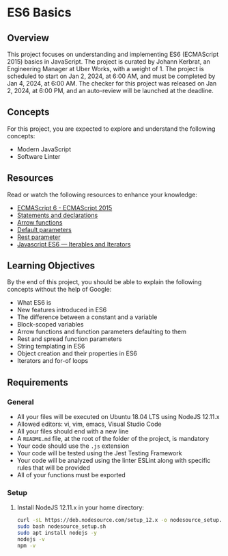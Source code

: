 # ES6 Basics

## Overview
This project focuses on understanding and implementing ES6 (ECMAScript 2015) basics in JavaScript. The project is curated by Johann Kerbrat, an Engineering Manager at Uber Works, with a weight of 1. The project is scheduled to start on Jan 2, 2024, at 6:00 AM, and must be completed by Jan 4, 2024, at 6:00 AM. The checker for this project was released on Jan 2, 2024, at 6:00 PM, and an auto-review will be launched at the deadline.

## Concepts
For this project, you are expected to explore and understand the following concepts:

- Modern JavaScript
- Software Linter

## Resources
Read or watch the following resources to enhance your knowledge:

- [ECMAScript 6 - ECMAScript 2015](resource_link_1)
- [Statements and declarations](resource_link_2)
- [Arrow functions](resource_link_3)
- [Default parameters](resource_link_4)
- [Rest parameter](resource_link_5)
- [Javascript ES6 — Iterables and Iterators](resource_link_6)

## Learning Objectives
By the end of this project, you should be able to explain the following concepts without the help of Google:

- What ES6 is
- New features introduced in ES6
- The difference between a constant and a variable
- Block-scoped variables
- Arrow functions and function parameters defaulting to them
- Rest and spread function parameters
- String templating in ES6
- Object creation and their properties in ES6
- Iterators and for-of loops

## Requirements
### General
- All your files will be executed on Ubuntu 18.04 LTS using NodeJS 12.11.x
- Allowed editors: vi, vim, emacs, Visual Studio Code
- All your files should end with a new line
- A `README.md` file, at the root of the folder of the project, is mandatory
- Your code should use the `.js` extension
- Your code will be tested using the Jest Testing Framework
- Your code will be analyzed using the linter ESLint along with specific rules that will be provided
- All of your functions must be exported

### Setup
1. Install NodeJS 12.11.x in your home directory:

   ```bash
   curl -sL https://deb.nodesource.com/setup_12.x -o nodesource_setup.sh
   sudo bash nodesource_setup.sh
   sudo apt install nodejs -y
   nodejs -v
   npm -v
